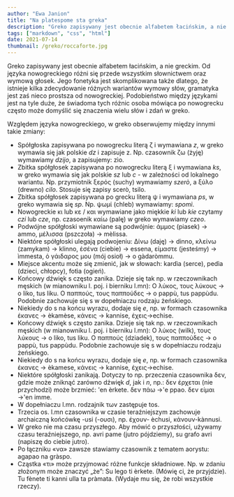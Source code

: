 ```yaml
---
author: "Ewa Janion"
title: "Na platespome sta greka"
description: "Greko zapisywany jest obecnie alfabetem łacińskim, a nie greckim."
tags: ["markdown", "css", "html"]
date: 2021-07-14
thumbnail: /greko/roccaforte.jpg
---
```


Greko zapisywany jest obecnie alfabetem łacińskim, a nie greckim. Od języka nowogreckiego różni się przede wszystkim słownictwem oraz wymową głosek. Jego fonetyka jest skomplikowana także dlatego, że istnieje kilka zdecydowanie różnych wariantów wymowy słów, gramatyka jest zaś nieco prostsza od nowogreckiej. Podobieństwo między językami jest na tyle duże, że świadoma tych różnic osoba mówiąca po nowogrecku często może domyślić się znaczenia wielu słów i zdań w greko.      

Względem języka nowogreckiego, w greko obserwujemy między innymi takie zmiany: 

- Spółgłoska zapisywana po nowogrecku literą ζ i wymawiana *z*, w greko wymawia się jak polskie *dz* i zapisuje z. Np. czasownik ζω (żyję) wymawiamy *dzijo*, a zapisujemy: zìο. 
- Zbitka spółgłosek zapisywana po nowogrecku literą ξ i wymawiana *ks*, w greko wymawia się jak polskie *sz* lub *c* - w zależności od lokalnego wariantu. Np. przymiotnik ξερός (suchy) wymawiamy *szerò*, a ξύλο (drewno) *cilo*. Stosuje się zapisy scerò, tsilo. 
- Zbitka spółgłosek zapisywana po grecku literą ψ i wymawiana *ps*, w greko wymawia się *sp*. Np.  ψωμί (chleb) wymawiamy: *spomì*.
- Nowogreckie κι lub κε / και wymawiane jako miękkie *ki* lub *kie* czytamy *czi* lub *cze*, np. czasoenik καίω (palę) w greko wymawiamy *czeo*.
- Podwójne spółgłoski wymawiane są podwójnie: άμμος (piasek) → ammo, μέλισσα (pszczoła) → mèlissa.
- Niektóre spółgłoski ulegają podwojeniu: Δίνω (daję) → dinno, κλείνω (zamykam) → klinno, ἐσένα (ciebie) → essena, είμαστε (jesteśmy) → ìmmesta, ὁ γάιδαρος μου (mój osioł) → o gàdaròmmu.
- Miejsce akcentu może się zmienić, jak w słowach: kardìa (serce), pedìa (dzieci, chłopcy), fotìa (ogień). 
- Końcowy dźwięk s często zanika. Dzieje się tak np. w rzeczownikach męskich (w mianowniku l. poj. i bierniku l.mn): Ο λύκος, τους λύκους → o liko, tus liku. Ο παππούς, τους παππούδες → o pappù, tus pappùdu. Podobnie zachowuje się s w dopełniaczu rodzaju żeńskiego. 
- Niekiedy do s na końcu wyrazu, dodaje się *e*, np. w formach czasownika έκανες → èkamèse, κάνεις → kannise, έχεις→echise.
- Końcowy dźwięk s często zanika. Dzieje się tak np. w rzeczownikach męskich (w mianowniku l. poj. i bierniku l.mn): Ο λύκος (wilk), τους λύκους → o liko, tus liku. Ο παππούς (dziadek), τους παππούδες → o pappù, tus pappùdu. Podobnie zachowuje się s w dopełniaczu rodzaju żeńskiego. 
- Niekiedy do s na końcu wyrazu, dodaje się *e*, np. w formach czasownika έκανες → èkamese, κάνεις → kannise, έχεις→echise.
- Niektóre spółgłoski zanikają. Dotyczy to np. przeczenia czasownika δεν, gdzie może zniknąć zarówno dźwięk *d*, jak i *n*, np.: δεν έρχεται (nie przychodzi) może brzmieć: 'en èrkete. δεν πάω →'e ppao. δεν είμαι →'en imme.
- W dopełniaczu l.mn. rodzajnik των zastępuje tos.
- Trzecia os. l.mn czasownika w czasie teraźniejszym zachowuje archaiczną końcówkę  -usi (-ουσι), np. έχουν- èchusi, κάνουν-kànnusi.  
- W greko nie ma czasu przyszłego. Aby mówić o przyszłości, używamy czasu teraźniejszego, np. avri pame (jutro pójdziemy), su grafo avri (napiszę do ciebie jutro). 
- Po łączniku «να» zawsze stawiamy czasownik z tematem aorystu: agapao na gràspo.
- Cząstka «τι» może przyjmować różne funkcje składniowe. Np. w zdaniu złożonym może znaczyć „że”: Su lego ti èrkete. (Mówię ci, że przyjdzie). Tu fènete ti kanni ulla ta pràmata. (Wydaje mu się, że robi wszystkie rzeczy).

 


